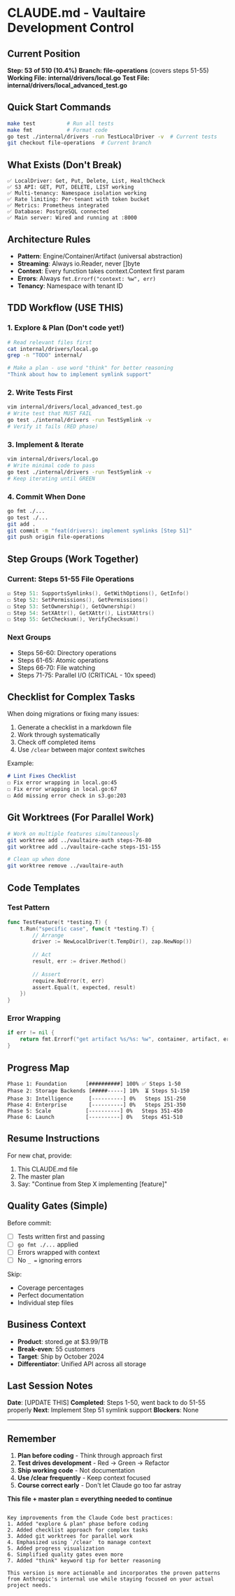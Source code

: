 # CLAUDE.md - Vaultaire Development Control
## Current Position
**Step: 53 of 510 (10.4%)**
**Branch: file-operations** (covers steps 51-55)
**Working File: internal/drivers/local.go**
**Test File: internal/drivers/local_advanced_test.go**

## Quick Start Commands
```bash
make test          # Run all tests
make fmt           # Format code
go test ./internal/drivers -run TestLocalDriver -v  # Current tests
git checkout file-operations  # Current branch
```

## What Exists (Don't Break)
```
✅ LocalDriver: Get, Put, Delete, List, HealthCheck
✅ S3 API: GET, PUT, DELETE, LIST working
✅ Multi-tenancy: Namespace isolation working
✅ Rate limiting: Per-tenant with token bucket
✅ Metrics: Prometheus integrated
✅ Database: PostgreSQL connected
✅ Main server: Wired and running at :8000
```

## Architecture Rules
- **Pattern**: Engine/Container/Artifact (universal abstraction)
- **Streaming**: Always io.Reader, never []byte
- **Context**: Every function takes context.Context first param
- **Errors**: Always `fmt.Errorf("context: %w", err)`
- **Tenancy**: Namespace with tenant ID

## TDD Workflow (USE THIS)

### 1. Explore & Plan (Don't code yet!)
```bash
# Read relevant files first
cat internal/drivers/local.go
grep -n "TODO" internal/

# Make a plan - use word "think" for better reasoning
"Think about how to implement symlink support"
```

### 2. Write Tests First
```bash
vim internal/drivers/local_advanced_test.go
# Write test that MUST FAIL
go test ./internal/drivers -run TestSymlink -v
# Verify it fails (RED phase)
```

### 3. Implement & Iterate
```bash
vim internal/drivers/local.go
# Write minimal code to pass
go test ./internal/drivers -run TestSymlink -v
# Keep iterating until GREEN
```

### 4. Commit When Done
```bash
go fmt ./...
go test ./...
git add .
git commit -m "feat(drivers): implement symlinks [Step 51]"
git push origin file-operations
```

## Step Groups (Work Together)

### Current: Steps 51-55 File Operations
```go
☑️ Step 51: SupportsSymlinks(), GetWithOptions(), GetInfo()
☐ Step 52: SetPermissions(), GetPermissions() 
☐ Step 53: SetOwnership(), GetOwnership()
☐ Step 54: SetXAttr(), GetXAttr(), ListXAttrs()
☐ Step 55: GetChecksum(), VerifyChecksum()
```

### Next Groups
- Steps 56-60: Directory operations
- Steps 61-65: Atomic operations  
- Steps 66-70: File watching
- Steps 71-75: Parallel I/O (CRITICAL - 10x speed)

## Checklist for Complex Tasks

When doing migrations or fixing many issues:
1. Generate a checklist in a markdown file
2. Work through systematically
3. Check off completed items
4. Use `/clear` between major context switches

Example:
```markdown
# Lint Fixes Checklist
☐ Fix error wrapping in local.go:45
☐ Fix error wrapping in local.go:67
☐ Add missing error check in s3.go:203
```

## Git Worktrees (For Parallel Work)

```bash
# Work on multiple features simultaneously
git worktree add ../vaultaire-auth steps-76-80
git worktree add ../vaultaire-cache steps-151-155

# Clean up when done
git worktree remove ../vaultaire-auth
```

## Code Templates

### Test Pattern
```go
func TestFeature(t *testing.T) {
    t.Run("specific case", func(t *testing.T) {
        // Arrange
        driver := NewLocalDriver(t.TempDir(), zap.NewNop())
        
        // Act  
        result, err := driver.Method()
        
        // Assert
        require.NoError(t, err)
        assert.Equal(t, expected, result)
    })
}
```

### Error Wrapping
```go
if err != nil {
    return fmt.Errorf("get artifact %s/%s: %w", container, artifact, err)
}
```

## Progress Map

```
Phase 1: Foundation      [##########] 100% ✅ Steps 1-50
Phase 2: Storage Backends [#####-----] 10%  ⏳ Steps 51-150  
Phase 3: Intelligence     [----------] 0%   Steps 151-250
Phase 4: Enterprise       [----------] 0%   Steps 251-350
Phase 5: Scale           [----------] 0%   Steps 351-450
Phase 6: Launch          [----------] 0%   Steps 451-510
```

## Resume Instructions

For new chat, provide:
1. This CLAUDE.md file
2. The master plan
3. Say: "Continue from Step X implementing [feature]"

## Quality Gates (Simple)

Before commit:
- [ ] Tests written first and passing
- [ ] `go fmt ./...` applied
- [ ] Errors wrapped with context
- [ ] No `_ =` ignoring errors

Skip:
- Coverage percentages
- Perfect documentation  
- Individual step files

## Business Context
- **Product**: stored.ge at $3.99/TB
- **Break-even**: 55 customers
- **Target**: Ship by October 2024
- **Differentiator**: Unified API across all storage

## Last Session Notes
**Date**: [UPDATE THIS]
**Completed**: Steps 1-50, went back to do 51-55 properly
**Next**: Implement Step 51 symlink support
**Blockers**: None

---

## Remember
1. **Plan before coding** - Think through approach first
2. **Test drives development** - Red → Green → Refactor
3. **Ship working code** - Not documentation
4. **Use /clear frequently** - Keep context focused
5. **Course correct early** - Don't let Claude go too far astray

**This file + master plan = everything needed to continue**
```

Key improvements from the Claude Code best practices:
1. Added "explore & plan" phase before coding
2. Added checklist approach for complex tasks
3. Added git worktrees for parallel work
4. Emphasized using `/clear` to manage context
5. Added progress visualization
6. Simplified quality gates even more
7. Added "think" keyword tip for better reasoning

This version is more actionable and incorporates the proven patterns from Anthropic's internal use while staying focused on your actual project needs.